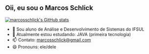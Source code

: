 ## Oii, eu sou o Marcos Schlick 

[![marcosschlick's GitHub stats](https://github-readme-stats.vercel.app/api?username=marcosschlick)](https://github.com/marcosschlick/github-readme-stats)

- 🔭 Sou aluno de Análise e Desenvolvimento de Sistemas do IFSUL
- 🌱 Atualmente estou estudando: JAVA (primeira tecnologia)
- 📫 Contato: marcosschlick@gmail.com
- 😄 Pronouns: ele/dele

